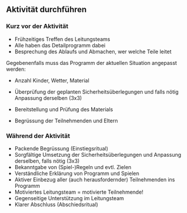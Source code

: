Aktivität durchführen
---------------------

### Kurz vor der Aktivität

*   Frühzeitiges Treffen des Leitungsteams
*   Alle haben das Detailprogramm dabei
*   Besprechung des Ablaufs und Abmachen, wer welche Teile leitet

Gegebenenfalls muss das Programm der aktuellen Situation angepasst werden:

*   Anzahl Kinder, Wetter, Material
*   Überprüfung der geplanten Sicherheitsüberlegungen und falls nötig Anpassung derselben (3x3)
*   Bereitstellung und Prüfung des Materials

*   Begrüssung der Teilnehmenden und Eltern

### Während der Aktivität

*   Packende Begrüssung (Einstiegsritual)
*   Sorgfältige Umsetzung der Sicherheitsüberlegungen und Anpassung derselben, falls nötig (3x3)
*   Bekanntgabe von (Spiel-)Regeln und evtl. Zielen
*   Verständliche Erklärung von Programm und Spielen
*   Aktiver Einbezug aller (auch herausfordernder) Teilnehmenden ins Programm
*   Motiviertes Leitungsteam = motivierte Teilnehmende!
*   Gegenseitige Unterstützung im Leitungsteam
*   Klarer Abschluss (Abschiedsritual)